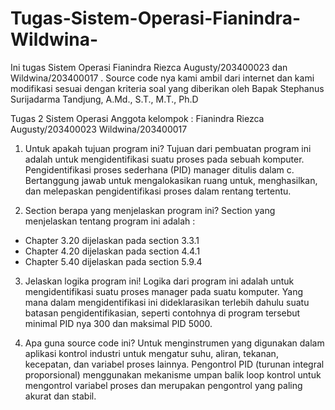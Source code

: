 # Tugas-Sistem-Operasi-Fianindra-Wildwina-
Ini tugas Sistem Operasi Fianindra Riezca Augusty/203400023 dan Wildwina/203400017 .
Source code nya kami ambil dari internet dan kami modifikasi sesuai dengan kriteria soal 
yang diberikan oleh Bapak Stephanus Surijadarma Tandjung, A.Md., S.T., M.T., Ph.D


Tugas 2 Sistem Operasi
Anggota kelompok : Fianindra Riezca Augusty/203400023
			             Wildwina/203400017
1.	Untuk apakah tujuan program ini?
Tujuan dari pembuatan program ini adalah untuk mengidentifikasi suatu proses pada sebuah komputer.
Pengidentifikasi proses sederhana (PID) manager ditulis dalam c. Bertanggung jawab untuk mengalokasikan ruang untuk, menghasilkan, dan melepaskan pengidentifikasi proses dalam rentang tertentu.

2.	Section berapa yang menjelaskan program ini?
Section yang menjelaskan tentang program ini adalah :
- Chapter 3.20 dijelaskan pada section 3.3.1
- Chapter 4.20 dijelaskan pada section 4.4.1
- Chapter 5.40 dijelaskan pada section 5.9.4

3.  Jelaskan logika program ini!
Logika dari program ini adalah untuk mengidentifikasi suatu proses manager pada suatu 
komputer. Yang mana dalam mengidentifikasi ini dideklarasikan terlebih dahulu suatu batasan pengidentifikasian, 
seperti contohnya di program tersebut minimal PID nya 300 dan maksimal PID 5000.

4.	Apa guna source code ini?
Untuk  menginstrumen yang digunakan dalam aplikasi kontrol industri untuk mengatur suhu, aliran, tekanan, kecepatan,
dan variabel proses lainnya. Pengontrol PID (turunan integral proporsional) menggunakan mekanisme umpan balik loop
kontrol untuk mengontrol variabel proses dan merupakan pengontrol yang paling akurat dan stabil.


